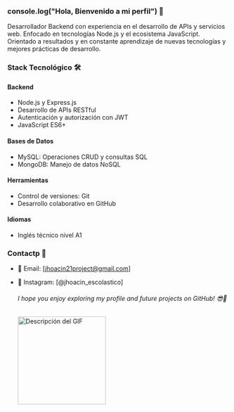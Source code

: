 ### console.log("Hola, Bienvenido a mi perfil") 👋

Desarrollador Backend  con experiencia en el desarrollo de APIs y servicios web. Enfocado en tecnologías Node.js y el ecosistema JavaScript. Orientado a resultados y en constante aprendizaje de nuevas tecnologías y mejores prácticas de desarrollo.

### Stack Tecnológico 🛠️

#### Backend
- Node.js y Express.js
- Desarrollo de APIs RESTful
- Autenticación y autorización con JWT
- JavaScript ES6+

#### Bases de Datos
- MySQL: Operaciones CRUD y consultas SQL
- MongoDB: Manejo de datos NoSQL

#### Herramientas
- Control de versiones: Git
- Desarrollo colaborativo en GitHub

#### Idiomas
- Inglés técnico nivel A1


### Contactp 📌
- 📧 Email: [jhoacin21project@gmail.com]
- 📸 Instagram: [@jhoacin_escolastico]
  ###### I hope you enjoy exploring my profile and future projects on GitHub! 😎💪

  <p align="left">
  <img src="https://github.com/Jhoacin3/Jhoacin3/assets/130729052/87606bcc-74be-4481-95a0-dd2ed2c6b7f9" alt="Descripción del GIF" width="200px">
</p>


